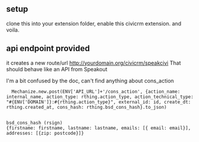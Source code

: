 ## setup
clone this into your extension folder, enable this civicrm extension. and voila.

## api endpoint provided
it creates a new route/url http://yourdomain.org/civicrm/speakcivi That should behave like an API from Speakout

I'm a bit confused by the doc, can't find anything about cons_action


      Mechanize.new.post(ENV['API_URL']+'/cons_action', {action_name: internal_name, action_type: rthing.action_type, action_technical_type: "#{ENV['DOMAIN']}:#{rthing.action_type}", external_id: id, create_dt: rthing.created_at, cons_hash: rthing.bsd_cons_hash}.to_json)


    bsd_cons_hash (rsign)
    {firstname: firstname, lastname: lastname, emails: [{ email: email}], addresses: [{zip: postcode}]}

